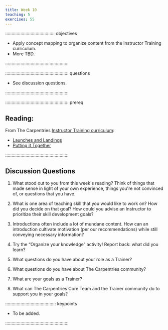 ```yaml
---
title: Week 10
teaching: 5
exercises: 55
---
```


::::::::::::::::::::::::::::::::::::::: objectives

- Apply concept mapping to organize content from the Instructor Training curriculum.
- More TBD.

::::::::::::::::::::::::::::::::::::::::::::::::::

:::::::::::::::::::::::::::::::::::::::::::::::::: questions

- See discussion questions. 

::::::::::::::::::::::::::::::::::::::::::::::::::

:::::::::::::::::::::::::::::::::::::::::::::::::: prereq

## Reading:

From The Carpentries [Instructor Training curriculum](https://carpentries.github.io/instructor-training/instructor/index.html): 

* [Launches and Landings](https://carpentries.github.io/instructor-training/instructor/23-introductions.html)
* [Putting it Together](https://carpentries.github.io/instructor-training/instructor/24-practices.html)

::::::::::::::::::::::::::::::::::::::::::::::::::

## Discussion Questions

1. What stood out to you from this week's reading? Think of things that made sense in light of your own experience, things you're not convinced of, or questions that you have.

1. What is one area of teaching skill that you would like to work on? How did you decide on that goal? How could you advise an Instructor to prioritize their skill development goals?

1. Introductions often include a lot of mundane content. How can an introduction cultivate motivation (per our recommendations) while still conveying necessary information?

1. Try the “Organize your knowledge” activity! Report back: what did you learn?

1. What questions do you have about your role as a Trainer?

1. What questions do you have about The Carpentries community?

1. What are your goals as a Trainer?

1. What can The Carpentries Core Team and the Trainer community do to support you in your goals?

:::::::::::::::::::::::::::::::::::::::: keypoints

- To be added.

::::::::::::::::::::::::::::::::::::::::::::::::::



